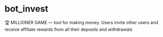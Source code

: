 # bot_invest
🏆 MILLIONER GAME — tool for making money. Users invite other users and receive affiliate rewards from all their deposits and withdrawals
